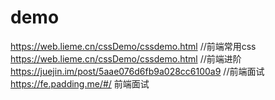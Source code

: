 # demo
https://web.lieme.cn/cssDemo/cssdemo.html  //前端常用css
https://web.lieme.cn/cssDemo/cssdemo.html  //前端进阶
https://juejin.im/post/5aae076d6fb9a028cc6100a9   //前端面试
https://fe.padding.me/#/   前端面试

